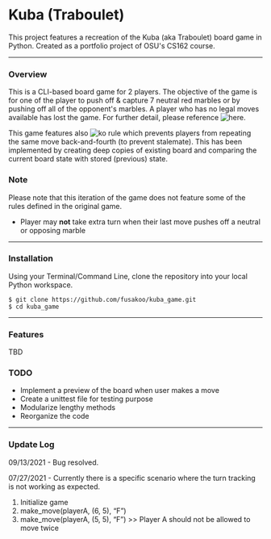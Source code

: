 # Kuba (Traboulet)
This project features a recreation of the Kuba (aka Traboulet) board game in Python. Created as a portfolio project of OSU's CS162 course.

---

### Overview
This is a CLI-based board game for 2 players. The objective of the game is for one of the player to push off & capture 7 neutral red marbles or by pushing off all of the opponent's marbles. A player who has no legal moves available has lost the game. For further detail, please reference ![here](https://sites.google.com/site/boardandpieces/list-of-games/kuba).

This game features also ![ko rule](https://sites.google.com/site/boardandpieces/terminology/ko-rule?authuser=0) which prevents players from repeating the same move back-and-fourth (to prevent stalemate). This has been implemented by creating deep copies of existing board and comparing the current board state with stored (previous) state.

### Note

Please note that this iteration of the game does not feature some of the rules defined in the original game.
- Player may **not** take extra turn when their last move pushes off a neutral or opposing marble 

---

### Installation
Using your Terminal/Command Line, clone the repository into your local Python workspace.
```
$ git clone https://github.com/fusakoo/kuba_game.git
$ cd kuba_game
```

---

### Features
TBD

### TODO
- Implement a preview of the board when user makes a move
- Create a unittest file for testing purpose
- Modularize lengthy methods
- Reorganize the code

---

### Update Log
09/13/2021 - Bug resolved.

07/27/2021 - Currently there is a specific scenario where the turn tracking is not working as expected.
1. Initialize game
2. make_move(playerA, (6, 5), “F”)
3. make_move(playerA, (5, 5), “F”) >> Player A should not be allowed to move twice
